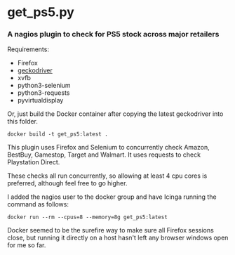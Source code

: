 # get_ps5.py

### A nagios plugin to check for PS5 stock across major retailers

Requirements:
* Firefox
* [geckodriver](https://github.com/mozilla/geckodriver/releases)
* xvfb
* python3-selenium
* python3-requests
* pyvirtualdisplay

Or, just build the Docker container after copying the latest geckodriver into this folder.

`docker build -t get_ps5:latest .`

This plugin uses Firefox and Selenium to concurrently check Amazon, BestBuy, Gamestop, Target and Walmart. It uses requests to check Playstation Direct.

These checks all run concurrently, so allowing at least 4 cpu cores is preferred, although feel free to go higher.

I added the nagios user to the docker group and have Icinga running the command as follows:

`docker run --rm --cpus=8 --memory=8g get_ps5:latest`

Docker seemed to be the surefire way to make sure all Firefox sessions close, but running it directly on a host hasn't left any browser windows open for me so far. 
